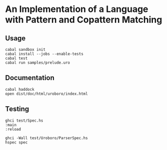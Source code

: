 An Implementation of a Language with Pattern and Copattern Matching
===================================================================

## Usage

	cabal sandbox init
	cabal install --jobs --enable-tests
	cabal test
	cabal run samples/prelude.uro

## Documentation

	cabal haddock
	open dist/doc/html/uroboro/index.html

## Testing

	ghci test/Spec.hs
	:main
	:reload

	ghci -Wall test/Uroboro/ParserSpec.hs
	hspec spec
